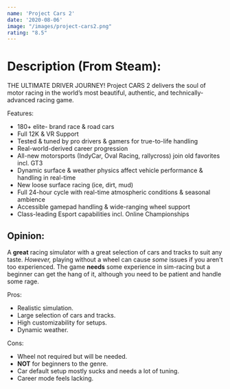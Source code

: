 ```yaml
---
name: 'Project Cars 2'
date: '2020-08-06'
image: "/images/project-cars2.png"
rating: "8.5"
---
```


# Description (From Steam):

THE ULTIMATE DRIVER JOURNEY! Project CARS 2 delivers the soul of motor racing in the world’s most beautiful, authentic, and technically-advanced racing game.

Features:

- 180+ elite- brand race & road cars
- Full 12K & VR Support
- Tested & tuned by pro drivers & gamers for true-to-life handling
- Real-world-derived career progression
- All-new motorsports (IndyCar, Oval Racing, rallycross) join old favorites incl. GT3
- Dynamic surface & weather physics affect vehicle performance & handling in real-time
- New loose surface racing (ice, dirt, mud)
- Full 24-hour cycle with real-time atmospheric conditions & seasonal ambience
- Accessible gamepad handling & wide-ranging wheel support
- Class-leading Esport capabilities incl. Online Championships

## Opinion:

A **great** racing simulator with a great selection of cars and tracks to suit any taste. *However,* playing without a wheel can cause *some* issues if you aren't too experienced. The game **needs** some experience in sim-racing but a beginner can get the hang of it, although you need to be patient and handle some rage.

Pros:

- Realistic simulation.
- Large selection of cars and tracks.
- High customizability for setups.
- Dynamic weather.

Cons: 

- Wheel not required but will be needed.
- **NOT** for beginners to the genre.
- Car default setup mostly sucks and needs a lot of tuning.
- Career mode feels lacking.
